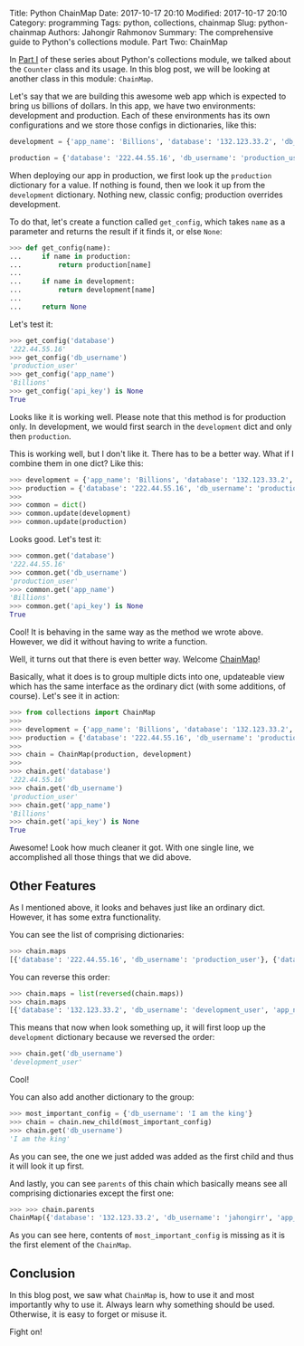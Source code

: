 Title: Python ChainMap
Date: 2017-10-17 20:10
Modified: 2017-10-17 20:10
Category: programming
Tags: python, collections, chainmap
Slug: python-chainmap
Authors: Jahongir Rahmonov
Summary: The comprehensive guide to Python's collections module. Part Two: ChainMap

In [Part I](/posts/python-collections-counter/) of these series about Python's collections module, we talked about the
`Counter` class and its usage. In this blog post, we will be looking at another class in this module: `ChainMap`.

Let's say that we are building this awesome web app which is expected to bring us billions of dollars. In this app, we have
two environments: development and production. Each of these environments has its own configurations and we store 
those configs in dictionaries, like this:
 
```python
development = {'app_name': 'Billions', 'database': '132.123.33.2', 'db_username': 'development_user'}

production = {'database': '222.44.55.16', 'db_username': 'production_user'}
``` 

When deploying our app in production, we first look up the `production` dictionary for a value. If nothing is found, then 
we look it up from the `development` dictionary. Nothing new, classic config; production overrides development.
 
To do that, let's create a function called `get_config`, which takes `name` as a parameter and returns the result if it finds it, or else `None`:
 
```python
>>> def get_config(name):
...     if name in production:
...         return production[name]
...        
...     if name in development:
...         return development[name]
...        
...     return None
```

Let's test it:

```python
>>> get_config('database')
'222.44.55.16'
>>> get_config('db_username')
'production_user'
>>> get_config('app_name')
'Billions'
>>> get_config('api_key') is None
True
```
 
Looks like it is working well. Please note that this method is for production only. In development, we would first search in the `development` dict and only
then `production`.
  
This is working well, but I don't like it. There has to be a better way. What if I combine them in one dict? Like this:
   
```python
>>> development = {'app_name': 'Billions', 'database': '132.123.33.2', 'db_username': 'development_user'}
>>> production = {'database': '222.44.55.16', 'db_username': 'production_user'}
>>>
>>> common = dict()
>>> common.update(development)
>>> common.update(production)
```   

Looks good. Let's test it:

```python
>>> common.get('database')
'222.44.55.16'
>>> common.get('db_username')
'production_user'
>>> common.get('app_name')
'Billions'
>>> common.get('api_key') is None
True
```

Cool! It is behaving in the same way as the method we wrote above. However, we did it without having to write a function.

Well, it turns out that there is even better way. Welcome [ChainMap](https://docs.python.org/3/library/collections.html#chainmap-objects)!

Basically, what it does is to group multiple dicts into one, updateable view which has the same interface as the ordinary dict (with some additions, of course).
Let's see it in action:

```python
>>> from collections import ChainMap
>>>
>>> development = {'app_name': 'Billions', 'database': '132.123.33.2', 'db_username': 'development_user'}
>>> production = {'database': '222.44.55.16', 'db_username': 'production_user'}
>>>
>>> chain = ChainMap(production, development)
>>>
>>> chain.get('database')
'222.44.55.16'
>>> chain.get('db_username')
'production_user'
>>> chain.get('app_name')
'Billions'
>>> chain.get('api_key') is None
True
```

Awesome! Look how much cleaner it got. With one single line, we accomplished all those things that we did above.

## Other Features

As I mentioned above, it looks and behaves just like an ordinary dict. However, it has some extra functionality.

You can see the list of comprising dictionaries:

```python
>>> chain.maps
[{'database': '222.44.55.16', 'db_username': 'production_user'}, {'database': '132.123.33.2', 'db_username': 'development_user', 'app_name': 'Billions'}]
```

You can reverse this order:

```python
>>> chain.maps = list(reversed(chain.maps))
>>> chain.maps
[{'database': '132.123.33.2', 'db_username': 'development_user', 'app_name': 'Billions'}, {'database': '222.44.55.16', 'db_username': 'production_user'}]
```

This means that now when look something up, it will first loop up the `development` dictionary because we reversed the order:

```python
>>> chain.get('db_username')
'development_user'
```

Cool! 

You can also add another dictionary to the group:

```python
>>> most_important_config = {'db_username': 'I am the king'}
>>> chain = chain.new_child(most_important_config)
>>> chain.get('db_username')
'I am the king'
```

As you can see, the one we just added was added as the first child and thus it will look it up first.

And lastly, you can see `parents` of this chain which basically means see all comprising dictionaries except the first one:

```python
>>> >>> chain.parents
ChainMap({'database': '132.123.33.2', 'db_username': 'jahongirr', 'app_name': 'Billions'}, {'database': '222.44.55.16', 'db_username': 'production_user'})
```

As you can see here, contents of `most_important_config` is missing as it is the first element of the `ChainMap`.

## Conclusion
In this blog post, we saw what `ChainMap` is, how to use it and most importantly why to use it. Always learn why something should be used.
Otherwise, it is easy to forget or misuse it.

Fight on!
